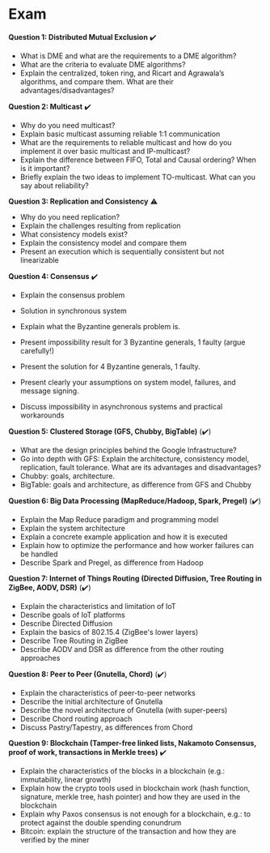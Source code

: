 # Exam

**Question 1: Distributed Mutual Exclusion** :heavy_check_mark:

* What is DME and what are the requirements to a DME algorithm?
* What are the criteria to evaluate DME algorithms?
* Explain the centralized, token ring, and Ricart and Agrawala’s algorithms, and compare them. What are their advantages/disadvantages?



**Question 2: Multicast** :heavy_check_mark:

* Why do you need multicast?
* Explain basic multicast assuming reliable 1:1 communication
* What are the requirements to reliable multicast and how do you implement it over basic multicast and IP-multicast?
* Explain the difference between FIFO, Total and Causal ordering? When is it important?
* Briefly explain the two ideas to implement TO-multicast. What can you say about reliability?



**Question 3: Replication and Consistency** :warning:

* Why do you need replication?
* Explain the challenges resulting from replication
* What consistency models exist?
* Explain the consistency model and compare them
* Present an execution which is sequentially consistent but not linearizable



**Question 4: Consensus** :heavy_check_mark:

* Explain the consensus problem
* Solution in synchronous system

* Explain what the Byzantine generals problem is.
* Present impossibility result for 3 Byzantine generals, 1 faulty (argue carefully!)
* Present the solution for 4 Byzantine generals, 1 faulty.
* Present clearly your assumptions on system model, failures, and message signing. 
* Discuss impossibility in asynchronous systems and practical workarounds



**Question 5: Clustered Storage (GFS, Chubby, BigTable)** (:heavy_check_mark:)

* What are the design principles behind the Google Infrastructure?
* Go into depth with GFS: Explain the architecture, consistency model, replication, fault tolerance. What are its advantages and disadvantages?
* Chubby: goals, architecture.
* BigTable: goals and architecture, as difference from GFS and Chubby



**Question 6: Big Data Processing (MapReduce/Hadoop, Spark, Pregel)** ​(:heavy_check_mark:)​

* Explain the Map Reduce paradigm and programming model
* Explain the system architecture
* Explain a concrete example application and how it is executed
* Explain how to optimize the performance and how worker failures can be handled
* Describe Spark and Pregel, as difference from Hadoop



**Question 7: Internet of Things Routing (Directed Diffusion, Tree Routing in ZigBee, AODV, DSR)**  ​(:heavy_check_mark:)​

* Explain the characteristics and limitation of IoT
* Describe goals of IoT platforms
* Describe Directed Diffusion
* Explain the basics of 802.15.4 (ZigBee's lower layers)
* Describe Tree Routing in ZigBee
* Describe AODV and DSR as difference from the other routing approaches



**Question 8: Peer to Peer (Gnutella, Chord)** ​(:heavy_check_mark:)

* Explain the characteristics of peer-to-peer networks
* Describe the initial architecture of Gnutella
* Describe the novel architecture of Gnutella (with super-peers)
* Describe Chord routing approach
* Discuss Pastry/Tapestry, as differences from Chord



**Question 9: Blockchain (Tamper-free linked lists, Nakamoto Consensus, proof of work, transactions in Merkle trees)** :heavy_check_mark:

* Explain the characteristics of the blocks in a blockchain (e.g.: immutability, linear growth)
* Explain how the crypto tools used in blockchain work (hash function, signature, merkle tree, hash pointer) and how they are used in the blockchain
* Explain why Paxos consensus is not enough for a blockchain, e.g.: to protect against the double spending conundrum
* Bitcoin: explain the structure of the transaction and how they are verified by the miner